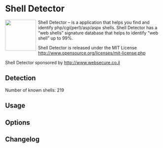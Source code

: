 Shell Detector
==================
<img src="http://www.emposha.com/wp-content/uploads/2011/07/shelldetect3-300x201.png" width="100" align="left" style="padding-right: 4px;" /> 
Shell Detector – is a application that helps you find and identify php/cgi(perl)/asp/aspx shells. Shell Detector has a “web shells” signature database that helps to identify “web shell” up to 99%.

Shell Detector is released under the MIT License <http://www.opensource.org/licenses/mit-license.php>

Shell Detector sponsored by http://www.websecure.co.il


Detection
---------

  Number of known shells: 219


Usage
-----


Options
-------
 
  

Changelog
---------
